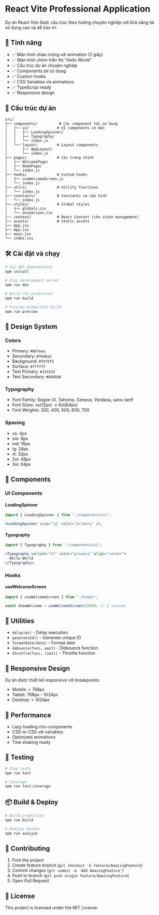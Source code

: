 # React Vite Professional Application

Dự án React Vite được cấu trúc theo hướng chuyên nghiệp với khả năng tái sử dụng cao và dễ bảo trì.

## 🚀 Tính năng

- ✅ Màn hình chào mừng với animation (2 giây)
- ✅ Màn hình chính hiển thị "Hello World"
- ✅ Cấu trúc dự án chuyên nghiệp
- ✅ Components tái sử dụng
- ✅ Custom hooks
- ✅ CSS Variables và animations
- ✅ TypeScript ready
- ✅ Responsive design

## 📁 Cấu trúc dự án

```
src/
├── components/          # Các component tái sử dụng
│   ├── ui/             # UI components cơ bản
│   │   ├── LoadingSpinner/
│   │   ├── Typography/
│   │   └── index.js
│   └── layout/         # Layout components
│       ├── AppLayout/
│       └── index.js
├── pages/              # Các trang chính
│   ├── WelcomePage/
│   ├── HomePage/
│   └── index.js
├── hooks/              # Custom hooks
│   ├── useWelcomeScreen.js
│   └── index.js
├── utils/              # Utility functions
│   └── index.js
├── constants/          # Constants và cấu hình
│   └── index.js
├── styles/             # Global styles
│   ├── globals.css
│   └── animations.css
├── context/            # React Context (cho state management)
├── assets/             # Static assets
├── App.jsx
├── App.css
├── main.jsx
└── index.css
```

## 🛠️ Cài đặt và chạy

```bash
# Cài đặt dependencies
npm install

# Chạy development server
npm run dev

# Build cho production
npm run build

# Preview production build
npm run preview
```

## 🎨 Design System

### Colors

- Primary: `#667eea`
- Secondary: `#764ba2`
- Background: `#f5f5f5`
- Surface: `#ffffff`
- Text Primary: `#333333`
- Text Secondary: `#666666`

### Typography

- Font Family: Segoe UI, Tahoma, Geneva, Verdana, sans-serif
- Font Sizes: xs(12px) → 6xl(64px)
- Font Weights: 300, 400, 500, 600, 700

### Spacing

- xs: 4px
- sm: 8px
- md: 16px
- lg: 24px
- xl: 32px
- 2xl: 48px
- 3xl: 64px

## 🧩 Components

### UI Components

#### LoadingSpinner

```jsx
import { LoadingSpinner } from "./components/ui";

<LoadingSpinner size="lg" color="primary" />;
```

#### Typography

```jsx
import { Typography } from "./components/ui";

<Typography variant="h1" color="primary" align="center">
  Hello World
</Typography>;
```

### Hooks

#### useWelcomeScreen

```jsx
import { useWelcomeScreen } from "./hooks";

const showWelcome = useWelcomeScreen(2000); // 2 seconds
```

## 🔧 Utilities

- `delay(ms)` - Delay execution
- `generateId()` - Generate unique ID
- `formatDate(date)` - Format date
- `debounce(func, wait)` - Debounce function
- `throttle(func, limit)` - Throttle function

## 📱 Responsive Design

Dự án được thiết kế responsive với breakpoints:

- Mobile: < 768px
- Tablet: 768px - 1024px
- Desktop: > 1024px

## 🚀 Performance

- Lazy loading cho components
- CSS-in-CSS với variables
- Optimized animations
- Tree shaking ready

## 🧪 Testing

```bash
# Chạy tests
npm run test

# Coverage
npm run test:coverage
```

## 📦 Build & Deploy

```bash
# Build production
npm run build

# Analyze bundle
npm run analyze
```

## 🤝 Contributing

1. Fork the project
2. Create feature branch (`git checkout -b feature/AmazingFeature`)
3. Commit changes (`git commit -m 'Add AmazingFeature'`)
4. Push to branch (`git push origin feature/AmazingFeature`)
5. Open Pull Request

## 📄 License

This project is licensed under the MIT License.
